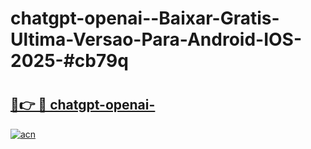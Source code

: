 # chatgpt-openai--Baixar-Gratis-Ultima-Versao-Para-Android-IOS-2025-#cb79q

# <h2><a href="https://ainizakaria.my?title=chatgpt-openai-&ref=24M">🔗👉 🔴 chatgpt-openai-</a></h2>

[![acn](https://github.com/user-attachments/assets/0f9c940e-d8b0-45ae-aac7-cd30a18b3e1c)](https://ainizakaria.my?title=chatgpt-openai-&ref=24M)

